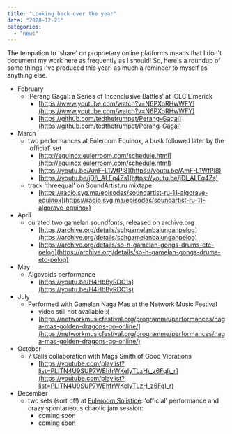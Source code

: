 ```yaml
---
title: "Looking back over the year"
date: "2020-12-21"
categories: 
  - "news"
---
```


The tempation to 'share' on proprietary online platforms means that I don't document my work here as frequently as I should! So, here's a roundup of some things I've produced this year: as much a reminder to myself as anything else.

- February
    - ‘Perang Gagal: a Series of Inconclusive Battles’ at ICLC Limerick
        - [https://www.youtube.com/watch?v=N6PXoRHwWFY](https://www.youtube.com/watch?v=N6PXoRHwWFY)
        - [https://github.com/tedthetrumpet/Perang-Gagal](https://github.com/tedthetrumpet/Perang-Gagal)
- March
    - two performances at Euleroom Equinox, a busk followed later by the 'official' set
        - [http://equinox.eulerroom.com/schedule.html](http://equinox.eulerroom.com/schedule.html)
        - [https://youtu.be/AmF-L1WfPl8](https://youtu.be/AmF-L1WfPl8)
        - [https://youtu.be/jDl\_ALEq4Zs](https://youtu.be/jDl_ALEq4Zs)
    - track 'threequal' on SoundArtist.ru mixtape
        - [https://radio.syg.ma/episodes/soundartist-ru-11-algorave-equinox](https://radio.syg.ma/episodes/soundartist-ru-11-algorave-equinox)
- April
    - curated two gamelan soundfonts, released on archive.org
        - [https://archive.org/details/sohgamelanbalunganpelog](https://archive.org/details/sohgamelanbalunganpelog)
        - [https://archive.org/details/so-h-gamelan-gongs-drums-etc-pelog](https://archive.org/details/so-h-gamelan-gongs-drums-etc-pelog)
- May
    - Algovoids performance
        - [https://youtu.be/H4HbByRDC1s](https://youtu.be/H4HbByRDC1s)
- July
    - Performed with Gamelan Naga Mas at the Network Music Festival
        - video still not available :(
        - [https://networkmusicfestival.org/programme/performances/naga-mas-golden-dragons-go-online/](https://networkmusicfestival.org/programme/performances/naga-mas-golden-dragons-go-online/)
- October
    - 7 Calls collaboration with Mags Smith of Good Vibrations
        - [https://youtube.com/playlist?list=PLITN4U9SUP7WEhfrWKeIyTLzH\_z6FqI\_r](https://youtube.com/playlist?list=PLITN4U9SUP7WEhfrWKeIyTLzH_z6FqI_r)
- December
    - two sets (sort of!) at [Euleroom Solistice](https://sun.tidalcycles.org/): 'official' performance and crazy spontaneous chaotic jam session:
        - coming soon
        - coming soon
